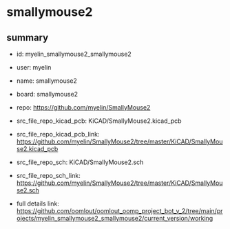 # smallymouse2
 
## summary 
* id: myelin_smallymouse2_smallymouse2
* user: myelin
* name: smallymouse2
* board: smallymouse2
* repo: https://github.com/myelin/SmallyMouse2
* src_file_repo_kicad_pcb: KiCAD/SmallyMouse2.kicad_pcb
* src_file_repo_kicad_pcb_link: https://github.com/myelin/SmallyMouse2/tree/master/KiCAD/SmallyMouse2.kicad_pcb


* src_file_repo_sch: KiCAD/SmallyMouse2.sch
* src_file_repo_sch_link: https://github.com/myelin/SmallyMouse2/tree/master/KiCAD/SmallyMouse2.sch
* full details link: https://github.com/oomlout/oomlout_oomp_project_bot_v_2/tree/main/projects/myelin_smallymouse2_smallymouse2/current_version/working  







